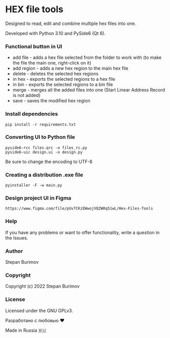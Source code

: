 # HEX file tools

Designed to read, edit and combine multiple hex files into one.

Developed with Python 3.10 and PySide6 (Qt 6).

### Functional button in UI

* add file - adds a hex file selected from the folder to work with
  (to make the file the main one, right-click on it)
* add region - adds a new hex region to the main hex file
* delete - deletes the selected hex regions
* in hex - exports the selected regions to a hex file
* in bin - exports the selected regions to a bin file
* merge - merges all the added files into one (Start Linear Address Record is not added)
* save - saves the modified hex region

### Install dependencies
```
pip install -r requirements.txt
```

### Converting UI to Python file
```
pyside6-rcc files.qrc -o files_rc.py
pyside6-uic design.ui -o design.py
```
Be sure to change the encoding to UTF-8

### Creating a distribution .exe file
```
pyinstaller -F -w main.py
```

### Design project UI in Figma
```
https://www.figma.com/file/pUv7CKzEWwojVQZW0q51wL/Hex-Files-Tools
```

### Help
If you have any problems or want to offer functionality, write a question in the Issues.

### Author

Stepan Burimov

### Copyright

Copyright (c) 2022 Stepan Burimov

### License

Licensed under the GNU GPLv3.


Разработано с любовью ❤️

Made in Russia 🇷🇺
